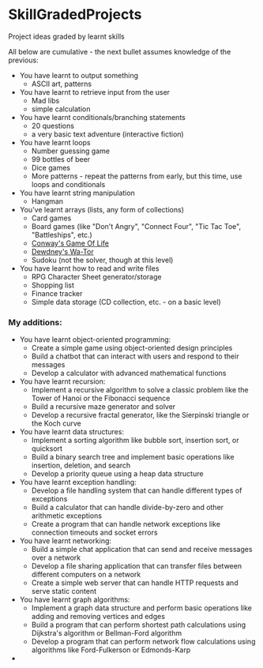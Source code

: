 # SkillGradedProjects
Project ideas graded by learnt skills

All below are cumulative - the next bullet assumes knowledge of the previous:

+ You have learnt to output something
   + ASCII art, patterns
+ You have learnt to retrieve input from the user
   + Mad libs
   + simple calculation
+ You have learnt conditionals/branching statements
   + 20 questions
   + a very basic text adventure (interactive fiction)
+ You have learnt loops
   + Number guessing game
   + 99 bottles of beer
   + Dice games
   + More patterns - repeat the patterns from early, but this time, use loops and conditionals
+ You have learnt string manipulation
   + Hangman
+ You've learnt arrays (lists, any form of collections)
   + Card games
   + Board games (like "Don't Angry", "Connect Four", "Tic Tac Toe", "Battleships", etc.)
   + [Conway's Game Of Life](https://en.wikipedia.org/wiki/Conway%27s_Game_of_Life)
   + [Dewdney's Wa-Tor](https://en.wikipedia.org/wiki/Wa-Tor)
   + Sudoku (not the solver, though at this level)
+ You have learnt how to read and write files
   + RPG Character Sheet generator/storage
   + Shopping list
   + Finance tracker
   + Simple data storage (CD collection, etc. - on a basic level)
 ### My additions:
+ You have learnt object-oriented programming:
   + Create a simple game using object-oriented design principles
   + Build a chatbot that can interact with users and respond to their messages
   + Develop a calculator with advanced mathematical functions
+ You have learnt recursion:
   + Implement a recursive algorithm to solve a classic problem like the Tower of Hanoi or the Fibonacci sequence
   + Build a recursive maze generator and solver
   + Develop a recursive fractal generator, like the Sierpinski triangle or the Koch curve
+ You have learnt data structures:
   + Implement a sorting algorithm like bubble sort, insertion sort, or quicksort
   + Build a binary search tree and implement basic operations like insertion, deletion, and search
   + Develop a priority queue using a heap data structure
+ You have learnt exception handling:
   + Develop a file handling system that can handle different types of exceptions
   + Build a calculator that can handle divide-by-zero and other arithmetic exceptions
   + Create a program that can handle network exceptions like connection timeouts and socket errors
+ You have learnt networking:
   + Build a simple chat application that can send and receive messages over a network
   + Develop a file sharing application that can transfer files between different computers on a network
   + Create a simple web server that can handle HTTP requests and serve static content
+ You have learnt graph algorithms:
   + Implement a graph data structure and perform basic operations like adding and removing vertices and edges
   + Build a program that can perform shortest path calculations using Dijkstra's algorithm or Bellman-Ford algorithm
   + Develop a program that can perform network flow calculations using algorithms like Ford-Fulkerson or Edmonds-Karp
+ 
   
